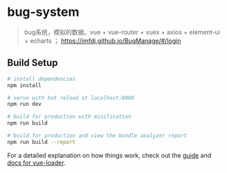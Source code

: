 # bug-system

> bug系统，模拟的数据。vue + vue-router + vuex + axios + element-ui + echarts ； https://imfdj.github.io/BugManage/#/login

## Build Setup

``` bash
# install dependencies
npm install

# serve with hot reload at localhost:8080
npm run dev

# build for production with minification
npm run build

# build for production and view the bundle analyzer report
npm run build --report
```

For a detailed explanation on how things work, check out the [guide](http://vuejs-templates.github.io/webpack/) and [docs for vue-loader](http://vuejs.github.io/vue-loader).
